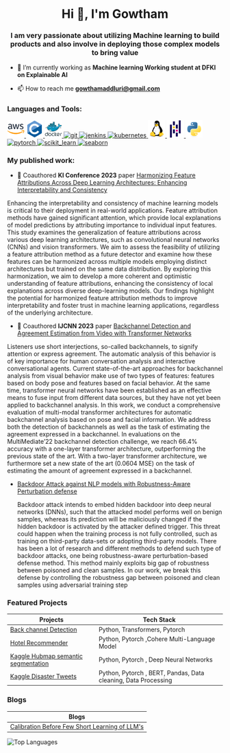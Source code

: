 <h1 align="center">Hi 👋, I'm Gowtham</h1>
<h3 align="center">I am very passionate about utilizing Machine learning to build products and also involve in deploying those complex models to bring value</h3>

- 🔭 I’m currently working as **Machine learning Working student at DFKI on Explainable AI**



- 📫 How to reach me **gowthamaddluri@gmail.com**




<h3 align="left">Languages and Tools:</h3>
<p align="left"> <a href="https://aws.amazon.com" target="_blank" rel="noreferrer"> <img src="https://raw.githubusercontent.com/devicons/devicon/master/icons/amazonwebservices/amazonwebservices-original-wordmark.svg" alt="aws" width="40" height="40"/> </a>
<a href="https://www.cprogramming.com/" target="_blank" rel="noreferrer"> <img src="https://raw.githubusercontent.com/devicons/devicon/master/icons/c/c-original.svg" alt="c" width="40" height="40"/> </a> 
<a href="https://www.docker.com/" target="_blank" rel="noreferrer"> <img src="https://raw.githubusercontent.com/devicons/devicon/master/icons/docker/docker-original-wordmark.svg" alt="docker" width="40" height="40"/> </a> <a href="https://git-scm.com/" target="_blank" rel="noreferrer"> <img src="https://www.vectorlogo.zone/logos/git-scm/git-scm-icon.svg" alt="git" width="40" height="40"/> </a>
<a href="https://www.jenkins.io" target="_blank" rel="noreferrer"> <img src="https://www.vectorlogo.zone/logos/jenkins/jenkins-icon.svg" alt="jenkins" width="40" height="40"/> </a> <a href="https://kubernetes.io" target="_blank" rel="noreferrer"> <img src="https://www.vectorlogo.zone/logos/kubernetes/kubernetes-icon.svg" alt="kubernetes" width="40" height="40"/> </a> <a href="https://www.linux.org/" target="_blank" rel="noreferrer"> <img src="https://raw.githubusercontent.com/devicons/devicon/master/icons/linux/linux-original.svg" alt="linux" width="40" height="40"/> </a> <a href="https://pandas.pydata.org/" target="_blank" rel="noreferrer"> <img src="https://raw.githubusercontent.com/devicons/devicon/2ae2a900d2f041da66e950e4d48052658d850630/icons/pandas/pandas-original.svg" alt="pandas" width="40" height="40"/> </a> <a href="https://www.python.org" target="_blank" rel="noreferrer"> <img src="https://raw.githubusercontent.com/devicons/devicon/master/icons/python/python-original.svg" alt="python" width="40" height="40"/> </a> <a href="https://pytorch.org/" target="_blank" rel="noreferrer"> <img src="https://www.vectorlogo.zone/logos/pytorch/pytorch-icon.svg" alt="pytorch" width="40" height="40"/> </a> <a href="https://scikit-learn.org/" target="_blank" rel="noreferrer"> <img src="https://upload.wikimedia.org/wikipedia/commons/0/05/Scikit_learn_logo_small.svg" alt="scikit_learn" width="40" height="40"/> </a> <a href="https://seaborn.pydata.org/" target="_blank" rel="noreferrer"> <img src="https://seaborn.pydata.org/_images/logo-mark-lightbg.svg" alt="seaborn" width="40" height="40"/> </a> </p>



<h3 align="left">My published work:</h3>

- 🔭 Coauthored **KI Conference 2023** paper [Harmonizing Feature Attributions Across Deep Learning Architectures: Enhancing Interpretability and Consistency](https://link.springer.com/chapter/10.1007/978-3-031-42608-7_8)

Enhancing the interpretability and consistency of machine learning models is critical to their deployment in real-world applications. Feature attribution methods have gained significant attention, which provide local explanations of model predictions by attributing importance to individual input features. This study examines the generalization of feature attributions across various deep learning architectures, such as convolutional neural networks (CNNs) and vision transformers. We aim to assess the feasibility of utilizing a feature attribution method as a future detector and examine how these features can be harmonized across multiple models employing distinct architectures but trained on the same data distribution. By exploring this harmonization, we aim to develop a more coherent and optimistic understanding of feature attributions, enhancing the consistency of local explanations across diverse deep-learning models. Our findings highlight the potential for harmonized feature attribution methods to improve interpretability and foster trust in machine learning applications, regardless of the underlying architecture.


- 🔭 Coauthored **IJCNN 2023** paper [Backchannel Detection and Agreement Estimation from Video with Transformer Networks
](https://arxiv.org/pdf/2306.01656.pdf)

Listeners use short interjections, so-called backchannels, to signify attention or express agreement. The automatic analysis of this behavior is of key importance for human conversation analysis and interactive conversational agents. Current state-of-the-art approaches for backchannel analysis from visual behavior make use of two types of features: features based on body pose and features based on facial behavior. At the same time, transformer neural networks have been established as an effective means to fuse input from different data sources, but they have not yet been applied to backchannel analysis. In this work, we conduct a comprehensive evaluation of multi-modal transformer architectures for automatic backchannel analysis based on pose and facial information. We address both the detection of backchannels as well as the task of estimating the agreement expressed in a backchannel. In evaluations on the MultiMediate’22 backchannel detection challenge, we reach 66.4% accuracy with a one-layer transformer architecture, outperforming the previous state of the art. With a two-layer transformer architecture, we furthermore set a new state of the art (0.0604 MSE) on the task of estimating the amount of agreement expressed in a backchannel.

- [Backdoor Attack against NLP models with Robustness-Aware Perturbation defense](https://arxiv.org/pdf/2204.05758.pdf)

  Backdoor attack intends to embed hidden backdoor
into deep neural networks (DNNs), such that the
attacked model performs well on benign samples,
whereas its prediction will be maliciously changed
if the hidden backdoor is activated by the attacker
defined trigger. This threat could happen when the
training process is not fully controlled, such as training on third-party data-sets or adopting third-party
models. There has been a lot of research and different methods to defend such type of backdoor attacks,
one being robustness-aware perturbation-based defense method. This method mainly exploits big gap
of robustness between poisoned and clean samples.
In our work, we break this defense by controlling the
robustness gap between poisoned and clean samples
using adversarial training step

<!---
### Publications
|   Publication | Domain  |   Link  |
|-----------------|---------|-----------|
|  Backchannel Detection and Agreement Estimation from Video with Transformer Networks  |   Computer Vision, Multimodality  |  [Link](https://arxiv.org/pdf/2306.01656.pdf) |
|   Harmonizing Feature Attributions Across Deep Learning Architectures: Enhancing Interpretability and Consistency  |   Computer Vision, Deep Learning  |  [Link](https://link.springer.com/chapter/10.1007/978-3-031-42608-7_8) |
--->
### Featured Projects
|   Projects    |   Tech Stack  |
|---------------|---------------|
|   [Back channel Detection](https://github.com/gowtham07/Backchannel_detection)    |   Python, Transformers, Pytorch   |  
|   [Hotel Recommender](https://github.com/gowtham07/HotelRecommendation)    |   Python, Pytorch ,Cohere Multi-Language Model  | 
|   [Kaggle Hubmap semantic segmentation](https://github.com/gowtham07/hubmap_kidney_semantic_segmentation)    |   Python, Pytorch , Deep Neural Networks  |
|   [Kaggle Disaster Tweets](https://github.com/gowtham07/kaggle_Disaster_Tweets)    |   Python, Pytorch , BERT, Pandas, Data cleaning, Data Processing  |

### Blogs
|   Blogs   |  
|---------------|
|   [Calibration Before Few Short Learning of LLM's ](https://gowtham07.github.io/)   |
 
 


![Top Languages](https://github-readme-stats.vercel.app/api/top-langs/?username=gowtham07&layout=compact&theme=radical)

<!--- ![GitHub Stats](https://github-readme-stats.vercel.app/api?username=gowtham07&show_icons=true&theme=radical) --->
